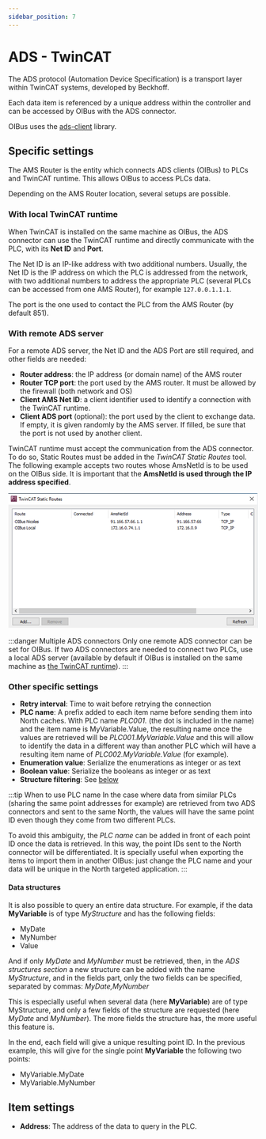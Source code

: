 ```yaml
---
sidebar_position: 7
---
```


# ADS - TwinCAT
The ADS protocol (Automation Device Specification) is a transport layer within TwinCAT systems, developed by 
Beckhoff.

Each data item is referenced by a unique address within the controller and can be accessed by OIBus with the ADS 
connector.

OIBus uses the [ads-client](https://github.com/jisotalo/ads-client) library.

## Specific settings
The AMS Router is the entity which connects ADS clients (OIBus) to PLCs and TwinCAT runtime. This allows OIBus to
access PLCs data.

Depending on the AMS Router location, several setups are possible. 

### With local TwinCAT runtime
When TwinCAT is installed on the same machine as OIBus, the ADS connector can use the TwinCAT runtime and directly 
communicate with the PLC, with its **Net ID** and **Port**.

The Net ID is an IP-like address with two additional numbers. Usually, the Net ID is the IP address on which the PLC is 
addressed from the network, with two additional numbers to address the appropriate PLC (several PLCs can be accessed 
from one AMS Router), for example `127.0.0.1.1.1`.

The port is the one used to contact the PLC from the AMS Router (by default 851).

### With remote ADS server
For a remote ADS server, the Net ID and the ADS Port are still required, and other fields are needed:
- **Router address**: the IP address (or domain name) of the AMS router
- **Router TCP port**: the port used by the AMS router. It must be allowed by the firewall (both network and OS)
- **Client AMS Net ID**: a client identifier used to identify a connection with the TwinCAT runtime.
- **Client ADS port** (optional): the port used by the client to exchange data. If empty, it is given randomly by the 
AMS server. If filled, be sure that the port is not used by another client. 

TwinCAT runtime must accept the communication from the ADS connector. To do so, Static Routes must be added in the 
_TwinCAT Static Routes_ tool. The following example accepts two routes whose AmsNetId is to be used on the OIBus 
side. It is important that the **AmsNetId is used through the IP address specified**.

![TwinCAT Static Routes tool](../../../static/img/guide/south/ads/installation-ads-distant.png)

:::danger Multiple ADS connectors
Only one remote ADS connector can be set for OIBus. If two ADS connectors are needed to connect two PLCs, use a local
ADS server (available by default if OIBus is installed on the same machine as 
[the TwinCAT runtime](#with-local-twincat-runtime)).
:::

### Other specific settings
- **Retry interval**: Time to wait before retrying the connection
- **PLC name**: A prefix added to each item name before sending them into North caches. With PLC name _PLC001._ (the dot 
is included in the name) and the item name is MyVariable.Value, the resulting name once the values are retrieved will be 
_PLC001.MyVariable.Value_ and this will allow to identify the data in a different way than another PLC which will have 
a resulting item name of _PLC002.MyVariable.Value_ (for example).
- **Enumeration value**: Serialize the enumerations as integer or as text
- **Boolean value**: Serialize the booleans as integer or as text
- **Structure filtering**: See [below](#data-structures)

:::tip When to use PLC name
In the case where data from similar PLCs (sharing the same point addresses for example) are retrieved from two ADS
connectors and sent to the same North, the values will have the same point ID even though they come from two different
PLCs.

To avoid this ambiguity, the _PLC name_ can be added in front of each point ID once the data is retrieved. In this way,
the point IDs sent to the North connector will be differentiated. It is specially useful when exporting the items to import 
them in another OIBus: just change the PLC name and your data will be unique in the North targeted application.
:::

#### Data structures
It is also possible to query an entire data structure. For example, if the data **MyVariable** is of type _MyStructure_ and 
has the following fields:
- MyDate
- MyNumber
- Value

And if only _MyDate_ and _MyNumber_ must be retrieved, then, in the _ADS structures section_ a new structure can be added
with the name _MyStructure_, and in the fields part, only the two fields can be specified, separated by commas: 
_MyDate,MyNumber_

This is especially useful when several data (here **MyVariable**) are of type MyStructure, and only a few fields of the 
structure are requested (here _MyDate_ and _MyNumber_). The more fields the structure has, the more useful this feature 
is.

In the end, each field will give a unique resulting point ID. In the previous example, this will give for the single 
point **MyVariable** the following two points:
- MyVariable.MyDate  
- MyVariable.MyNumber

## Item settings
- **Address**: The address of the data to query in the PLC.